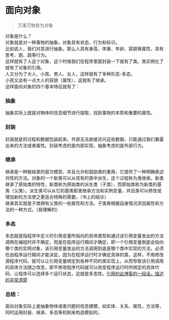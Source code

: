 # 面向对象   
   >万事万物皆为对象    
   
对象是什么？   
对象就是对一种事物的抽象。对象具有状态、行为和标识。   
比如说人，我们对其进行抽象。那么人具有身高、体重、年龄、容貌等属性，具有思考、跑、跳等行为。   
这样就有了人这个对象，这个时候我们在程序里面封装一下就有了类。类实例化了就有了对象的引用。    
人又分为了大人、小孩、男人、女人，这样就有了多种形态-多态。   
小孩又会有一点大人的容貌（属性），这就有了继承。    
这样面向对象的四个基本特征就有了：
### 抽象   
抽象实际上就是对物体的信息细节进行提取，找到事物的本质和重要的属性。  
### 封装   
封装就是将过程和数据包装起来。外部无法直接访问这些数据，只能通过我们暴露出来的方法或者属性。封装考虑的是内部实现，抽象考虑的是外部行为。
### 继承 
继承是一种联结类的层次模型，并且允许和鼓励类的重用，它提供了一种明确表述共性的方法。对象的一个新类可以从现有的类中派生，这个过程称为类继承。新类继承了原始类的特性，新类称为原始类的派生类（子类），而原始类称为新类的基类（父类）。派生类可以从它的基类那里继承方法和实例变量，并且类可以修改或增加新的方法使之更适合特殊的需要。（书上的结论）    
继承其实就是子类拥有父类的一些属性和方法。子类再根据自身情况添加属性和方法的一种方式。（我理解的）
### 多态   
多态就是指程序中定义的引用变量所指向的具体类型和通过该引用变量发出的方法调用在编程时并不确定，而是在程序运行期间才确定，即一个引用变量倒底会指向哪个类的实例对象，该引用变量发出的方法调用到底是哪个类中实现的方法，必须在由程序运行期间才能决定。因为在程序运行时才确定具体的类，这样，不用修改源程序代码，就可以让引用变量绑定到各种不同的类实现上，从而导致该引用调用的具体方法随之改变，即不修改程序代码就可以改变程序运行时所绑定的具体代码，让程序可以选择多个运行状态，这就是多态性。[引用的此博客的一段话，描述的非常清楚](http://blog.csdn.net/chenssy/article/details/12786385)   
### 总结：   
面向对象实际上是抽象物体或者问题的信息建模，如实体、关系、属性，方法等，同时运用封装、继承、多态等机制来构造模拟的。
